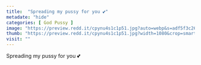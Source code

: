 ```yaml
---
title:  "Spreading my pussy for you 💕"
metadate: "hide"
categories: [ God Pussy ]
image: "https://preview.redd.it/cpynu4s1c1p51.jpg?auto=webp&s=adf5f3c2605b09470b2db6fe6425b8131bdfd527"
thumb: "https://preview.redd.it/cpynu4s1c1p51.jpg?width=1080&crop=smart&auto=webp&s=1b1c43d055245083a760f4d411dbb2bb0ede4a00"
visit: ""
---
```

Spreading my pussy for you 💕
